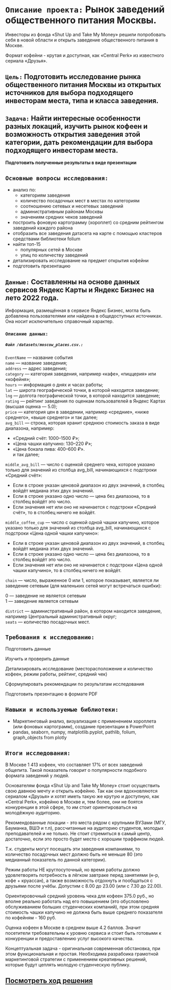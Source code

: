 # `Описание проекта:` Рынок заведений общественного питания Москвы.   
Инвесторы из фонда «Shut Up and Take My Money» решили попробовать себя в новой области и открыть заведение общественного питания в Москве.  
  
Формат кофейни - крутая и доступная, как «Central Perk» из известного сериала «Друзья».  

## `Цель:` Подготовить исследование рынка общественного питания Москвы из открытых источников для выбора подходящего инвесторам места, типа и класса заведения. 

## `Задача:` Найти интересные особенности разных локаций, изучить рынок кофеен и возможность открытия заведения этой категории, дать рекомендации для выбора подходящего инвесторам места.   
  
**Подготовить полученные результаты в виде презентации**

## `Основные вопросы исследования:` 
- анализ по:  
   - категориям заведения  
   - количество посадочных мест в местах по категориям  
   - соотношению сетевых и несетевых заведений   
   - административным районам Москвы  
   - значениям средних чеков заведений  
- построить фоновую картограмму (хороплет) со средним рейтингом заведений каждого района   
- отобразить все заведения датасета на карте с помощью кластеров средствами библиотеки folium  
- найти топ-15
   - популярных сетей в Москве  
   - улиц по количеству заведений  
- детализировать исследование на предмет открытия кофейни  
- подготовить презентацию  
  
## `Данные:` Составленны на основе данных сервисов Яндекс Карты и Яндекс Бизнес на лето 2022 года.  
Информация, размещённая в сервисе Яндекс Бизнес, могла быть добавлена пользователями или найдена в общедоступных источниках. Она носит исключительно справочный характер.

  ### `Описание данных:`   
     
 ##### `Файл /datasets/moscow_places.csv.:`  
  
`EventName` —  название события  
 `name` — название заведения;  
`address` — адрес заведения;  
`category` — категория заведения, например «кафе», «пиццерия» или «кофейня»;  
`hours` — информация о днях и часах работы;  
`lat` — широта географической точки, в которой находится заведение;  
`lng` — долгота географической точки, в которой находится заведение;  
`rating` — рейтинг заведения по оценкам пользователей в Яндекс Картах (высшая оценка — 5.0);  
`price` — категория цен в заведении, например «средние», «ниже среднего», «выше среднего» и так далее;  
`avg_bill` — строка, которая хранит среднюю стоимость заказа в виде диапазона, например:  

   - «Средний счёт: 1000–1500 ₽»;  
   - «Цена чашки капучино: 130–220 ₽»;  
   - «Цена бокала пива: 400–600 ₽».  
   и так далее;  

`middle_avg_bill` — число с оценкой среднего чека, которое указано только для значений из столбца avg_bill, начинающихся с подстроки «Средний счёт»:  

   - Если в строке указан ценовой диапазон из двух значений, в столбец войдёт медиана этих двух значений.  
   - Если в строке указано одно число — цена без диапазона, то в столбец войдёт это число.  
   - Если значения нет или оно не начинается с подстроки «Средний счёт», то в столбец ничего не войдёт.   

`middle_coffee_cup` — число с оценкой одной чашки капучино, которое указано только для значений из столбца avg_bill, начинающихся с подстроки «Цена одной чашки капучино»:  

   - Если в строке указан ценовой диапазон из двух значений, в столбец войдёт медиана этих двух значений.  
   - Если в строке указано одно число — цена без диапазона, то в столбец войдёт это число.  
   - Если значения нет или оно не начинается с подстроки «Цена одной чашки капучино», то в столбец ничего не войдёт.    

`chain` — число, выраженное 0 или 1, которое показывает, является ли заведение сетевым (для маленьких сетей могут встречаться ошибки):  

   0 — заведение не является сетевым   
   1 — заведение является сетевым   

`district` — административный район, в котором находится заведение, например Центральный административный округ;  
`seats` — количество посадочных мест.  

## `Требования к исследованию:`  

Подготовить данные  
  
Изучить и проверить данные   
  
Детализировать исследование (месторасположение и количество кофеен, режим работы, рейтинг, средний чек)   

Сформулировать рекомендации по результатам исследования   

Подготовить презентацию в формате PDF  
 
## `Навыки и используемые библиотеки:`

- Маркетинговый анализ, визуализация с применением хороплета (или фоновых картограмм), создание презентации в PowerPoint
- pandas, seaborn, numpy, matplotlib.pyplot, pathlib, folium, graph_objects from plotly

## `Итоги исследования:`

В Москве 1 413 кофеен, что составляет 17% от всех заведений общепита. Такой показатель говорит о популярности подобного формата заведений у людей.

Основателям фонда «Shut Up and Take My Money» стоит осуществить свою давнюю мечту и открыть кофейню.
Так как они вдохновляются сериалом «Друзья» и хотят иметь такую же крутую и доступную, как «Central Perk», кофейню в Москве и, тем более, они не боятся конкуренции в этой сфере, то им стоит ориентироваться на молодёжную аудиторию.

Рекомендованные локации - это места рядом с крупными ВУЗами (МГУ, Бауманка, ВШЭ и т.п), рассчитанные на аудиторию студентов, молодых преподавателей и не только. Не стоит стремиться в самый центр, достаточно, если это просто будет место с хорошим траффиком людей.

Т.к. студенты могут посещать эти заведения компаниями, то количество посадочных мест должно быть не меньше 80 (это медианный показатель по данной категории).

Режим работы НЕ круглосуточный, но время работы должно удовлетворять потребность в лёгком завтраке перед занятиями (н-р, кофе + круассан), а также возможность отдохнуть и пообщаться с друзьями после учёбы. Допустим с 8.00 до 23.00 (или с 7.30 до 22.00).

Ориентировочный средний уровень чека для кофеен 375.0 руб., но вполне реально работать над его повышением (это обусловлено обслуживанием больших студенческих компаний), при этом средняя стоимость чашки капучино не должна быть выше среднего показателя по кофейням - 160 руб.

Оценка кофеен в Москве в среднем выше 4.2 баллов. Значит посетители требовательны к уровню сервиса и стоит быть готовыми к конкуренции и предоставлению услуг высокого качества.

Концептуальная задача - оригинальная современная обстановка, при этом функциональная и простая. Необходима разрабоика грамотной маркетинговой стратегии с применением креативных решений, которые будут цеплять молодую студенческую публику.

##  [Посмотреть ход решения](https://github.com/Alla-Kuhtenko/Portfolio_YP/blob/main/public-catering-moscow-places/public-catering-moscow-places.ipynb)


